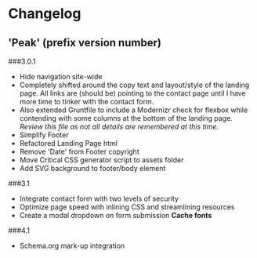 # Changelog

## 'Peak' (prefix version number)

###3.0.1
- Hide navigation site-wide
- Completely shifted around the copy text and layout/style of the landing page. All links are (should be) pointing to the contact page until I have more time to tinker with the contact form.
-	Also extended Gruntfile to include a Modernizr check for flexbox while contending with some columns at the bottom of the landing page. *Review this file as not all details are remembered at this time.*
- Simplify Footer
- Refactored Landing Page html
- Remove 'Date' from Footer copyright
- Move Critical CSS generator script to assets folder
- Add SVG background to footer/body element

###3.1
- Integrate contact form with two levels of security
- Optimize page speed with inlining CSS and streamlining resources
- Create a modal dropdown on form submission
**Cache fonts**

###4.1
- Schema.org mark-up integration
